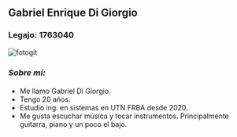 ## Gabriel Enrique Di Giorgio 
### Legajo: 1763040
![fotogit](https://user-images.githubusercontent.com/102607654/161442230-6c9a41c1-6d66-47d7-acaf-6f0d650ab223.PNG)
### _Sobre mí:_
#### 
- Me llamo Gabriel Di Giorgio. 
- Tengo 20 años.
- Estudio ing. en sistemas en UTN FRBA desde 2020. 
- Me gusta escuchar música y tocar instrumentos. Principalmente guitarra, piano y un poco el bajo.
